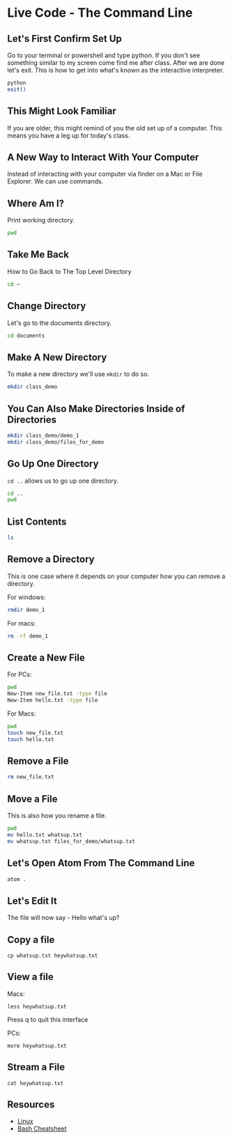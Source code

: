 # Live Code - The Command Line

## Let's First Confirm Set Up
Go to your terminal or powershell and type python. If you don't see something similar to my screen come find me after class. After we are done let's exit. This is how to get into what's known as the interactive interpreter.

```bash
python
exit()
```

## This Might Look Familiar
If you are older, this might remind of you the old set up of a computer. This means you have a leg up for today's class.

## A New Way to Interact With Your Computer
Instead of interacting with your computer via finder on a Mac or File Explorer. We can use commands.

## Where Am I?
Print working directory.
```bash
pwd
```

## Take Me Back
How to Go Back to The Top Level Directory
```bash
cd ~
```

## Change Directory
Let's go to the documents directory.
```bash
cd documents
```

## Make A New Directory
To make a new directory we'll use `mkdir` to do so.
```bash
mkdir class_demo
```

## You Can Also Make Directories Inside of Directories
```bash
mkdir class_demo/demo_1
mkdir class_demo/files_for_demo
```

## Go Up One Directory
`cd ..` allows us to go up one directory.
```bash
cd ..
pwd
```

## List Contents
```bash
ls
```

## Remove a Directory
This is one case where it depends on your computer how you can remove a directory.

For windows:
```bash
rmdir demo_1
```

For macs:
```bash
rm -rf demo_1
```

## Create a New File

For PCs:
```bash
pwd
New-Item new_file.txt -type file
New-Item hello.txt -type file
```

For Macs:
```bash
pwd
touch new_file.txt
touch hello.txt
```

## Remove a File
```bash
rm new_file.txt
```

## Move a File
This is also how you rename a file.

```bash
pwd
mv hello.txt whatsup.txt
mv whatsup.txt files_for_demo/whatsup.txt
```

## Let's Open Atom From The Command Line
```bash
atom .
```

## Let's Edit It
The file will now say - Hello what's up?

## Copy a file
```
cp whatsup.txt heywhatsup.txt
```

## View a file

Macs:

```
less heywhatsup.txt
```

Press q to quit this interface

PCs:
```
more heywhatsup.txt
```

## Stream a File
```
cat heywhatsup.txt
```

## Resources
- [Linux](https://opensource.com/resources/linux)
- [Bash Cheatsheet](https://learncodethehardway.org/unix/bash_cheat_sheet.pdf)